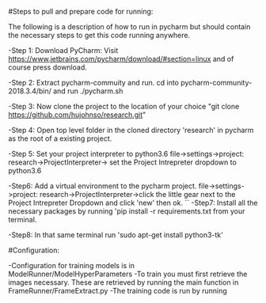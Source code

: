 #Steps to pull and prepare code for running:

The following is a description of how to run in pycharm but should contain the necessary steps to get this code running anywhere.

-Step 1: Download PyCharm: Visit https://www.jetbrains.com/pycharm/download/#section=linux and of course press download.

-Step 2: Extract pycharm-commuity and run.  cd into pycharm-community-2018.3.4/bin/ and run ./pycharm.sh

-Step 3: Now clone the project to the location of your choice "git clone https://github.com/hujohnso/research.git"

-Step 4: Open top level folder in the cloned directory 'research' in pycharm as the root of a existing project.

-Step 5: Set your project interpreter to python3.6 file->settings->project: research->ProjectInterpreter-> set the Project Intrepreter dropdown to python3.6

-Step6: Add a virtual environment to the pycharm project. file->settings->project: research->ProjectInterpreter->click the little gear next to the Project Intrepreter Dropdown and click 'new' then ok.
``
-Step7: Install all the necessary packages by running 'pip install -r requirements.txt from your terminal.

-Step8: In that same terminal run 'sudo apt-get install python3-tk'


#Configuration:

-Configuration for training models is in ModelRunner/ModelHyperParameters 
-To train you must first retrieve the images necessary.  These are retrieved by running
 the main function in FrameRunner/FrameExtract.py
-The training code is run by running
